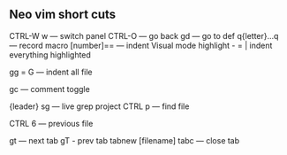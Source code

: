 ## Neo vim short cuts

CTRL-W w — switch panel
CTRL-O — go back
gd — go to def
q{letter}…q  — record macro
 [number]== — indent
Visual mode highlight - = | indent everything highlighted

gg = G — indent all file 

gc — comment toggle

{leader} sg — live grep project
CTRL p — find file

CTRL 6 — previous file

gt — next tab
gT - prev tab
tabnew [filename]
 tabc — close tab 

